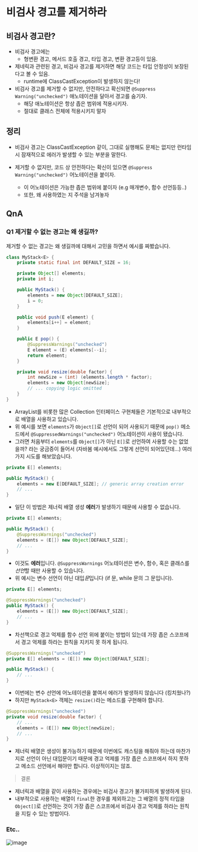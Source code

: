 # 비검사 경고를 제거하라

## 비검사 경고란?

- 비검사 경고에는
  - 형변환 경고, 메서드 호출 경고, 타입 경고, 변환 경고등이 있음.
- 제네릭과 관련된 경고, 비검사 경고를 제거하면 해당 코드는 타입 안정성이 보장된다고 볼 수 있음.
  - runtime에 ClassCastException이 발생하지 않는다!
- 비검사 경고를 제거할 수 없지만, 안전하다고 확신되면 `@Suppress Warning("unchecked")`  애노테이션을  달아서 경고를 숨기자.
  - 해당 애노테이션은 항상 좁은 범위에 적용시키자.
  - 절대로 클래스 전체에 적용시키지 말자



## 정리

- 비검사 경고는 ClassCastException 같이, 그대로 실행해도 문제는 없지만 런타임시 잠재적으로 에러가 발생할 수 있는 부분을 말한다.

- 제거할 수 없지만, 코드 상 안전하다는 확신이 있으면 `@Suppress Warning("unchecked")` 어노테이션을 붙이자.
  - 이 어노테이션은 가능한 좁은 범위에 붙이자 (e.g 매개변수, 함수 선언등등..)
  - 또한, 왜 사용하였는 지 주석을 남겨놓자
  
## QnA

### Q1 제거할 수 없는 경고는 왜 생길까?
제거할 수 없는 경고는 왜 생길까에 대해서 고민을 하면서 예시를 짜봤습니다.
```java
class MyStack<E> {
    private static final int DEFAULT_SIZE = 16;

    private Object[] elements;
    private int i;

    public MyStack() {
        elements = new Object[DEFAULT_SIZE];
        i = 0;
    }

    public void push(E element) {
        elements[i++] = element;
    }

    public E pop() {
        @SuppressWarnings("unchecked")
        E element = (E) elements[--i];
        return element;
    }

    private void resize(double factor) {
        int newSize = (int) (elements.length * factor);
        elements = new Object[newSize];
        // ... copying logic omitted
    }
}
```
- ArrayList를 비롯한 많은 Collection 인터페이스 구현체들은 기본적으로 내부적으로 배열을 사용하고 있습니다. 
- 위 예시를 보면 `elements`가 `Object[]`로 선언이 되어 사용되기 때문에 `pop()` 메소드에서 `@SuppressedWarnings("unchecked")` 어노테이션이 사용이 됐습니다.
- 그러면 처음부터 `elements`를 `Object[]`가 아닌 `E[]`로 선언하여 사용할 수는 없었을까? 라는 궁금증이 들어서 (자바봄 예시에서도 그렇게 선언이 되어있던데...) 여러가지 시도를 해보았습니다.

```java
private E[] elements;

public MyStack() {
    elements = new E[DEFAULT_SIZE]; // generic array creation error
    // ...
}
```
- 일단 이 방법은 제너릭 배열 생성 **에러**가 발생하기 때문에 사용할 수 없습니다.

```java
private E[] elements;

public MyStack() {
    @SuppressWarnings("unchecked")
    elements = (E[]) new Object[DEFAULT_SIZE];
    // ...
}
``` 
- 이것도 **에러**입니다. `@SuppressWarnings` 어노테이션은 변수, 함수, 혹은 클래스를 *선언*할 때만 사용할 수 있습니다. 
- 위 예시는 변수 선언이 아닌 대입*문*입니다 (if 문, while 문의 그 문입니다).

```java
private E[] elements;

@SuppressWarnings("unchecked")
public MyStack() {
    elements = (E[]) new Object[DEFAULT_SIZE];
    // ...
}
``` 
- 차선책으로 경고 억제를 함수 선언 위에 붙이는 방법이 있는데 가장 좁은 스코프에서 경고 억제를 하라는 원칙을 지키지 못 하게 됩니다.

```java
@SuppressWarnings("unchecked")
private E[] elements = (E[]) new Object[DEFAULT_SIZE];

public MyStack() {
    // ...
}
```
- 이번에는 변수 선언에 어노테이션을 붙여서 에러가 발생하지 않습니다 (킹치웠나?)
- 하지만 `MyStack<E>` 객체는 `resize()`라는 메소드를 구현해야 합니다.

```java
@SuppressWarnings("unchecked")
private void resize(double factor) {
    // ...
    elements = (E[]) new Object[newSize];
    // ...
}
```
- 제너릭 배열은 생성이 불가능하기 때문에 이번에도 캐스팅을 해줘야 하는데 마찬가지로 선언이 아닌 대입문이기 때문에 경고 억제를 가장 좁은 스코프에서 하지 못하고 메소드 선언에서 해야만 합니다. 이상적이지는 않죠.

> 결론
- 제너릭과 배열을 같이 사용하는 경우에는 비검사 경고가 불가피하게 발생하게 된다.
- 내부적으로 사용하는 배열이 `final`한 경우를 제외하고는 그 배열의 정적 타입을 `Object[]`로 선언하는 것이 가장 좁은 스코프에서 비검사 경고 억제를 하라는 원칙을 지킬 수 있는 방법이다.

### Etc..
![image](https://user-images.githubusercontent.com/22140570/99970092-b6ee6b00-2dde-11eb-84b2-ecac5b5578bc.png)
